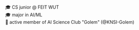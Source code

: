🎓 CS junior @ FEIT WUT  
🎓 major in AI/ML  
🔬 active member of AI Science Club "Golem" (@KNSI-Golem)  